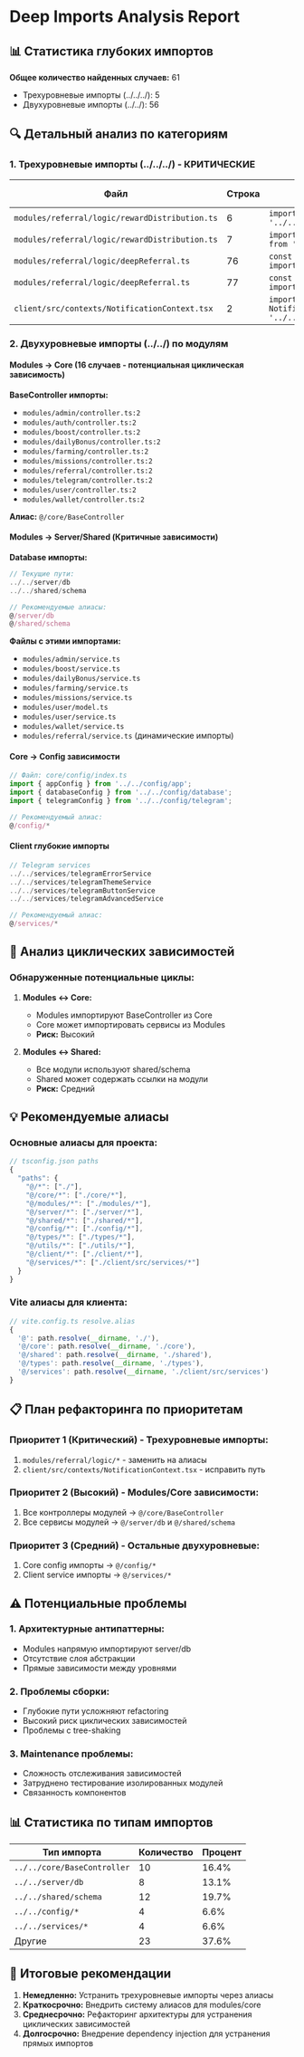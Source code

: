 # Deep Imports Analysis Report

## 📊 Статистика глубоких импортов

**Общее количество найденных случаев:** 61
- Трехуровневые импорты (../../../): 5
- Двухуровневые импорты (../../): 56

## 🔍 Детальный анализ по категориям

### 1. Трехуровневые импорты (../../../) - КРИТИЧЕСКИЕ

| Файл | Строка | Импорт | Алиас рекомендация |
|------|--------|--------|-------------------|
| `modules/referral/logic/rewardDistribution.ts` | 6 | `import { db } from '../../../server/db'` | `@/server/db` |
| `modules/referral/logic/rewardDistribution.ts` | 7 | `import { users, transactions } from '../../../shared/schema'` | `@/shared/schema` |
| `modules/referral/logic/deepReferral.ts` | 76 | `const { db } = await import('../../../server/db')` | `@/server/db` |
| `modules/referral/logic/deepReferral.ts` | 77 | `const { users } = await import('../../../shared/schema')` | `@/shared/schema` |
| `client/src/contexts/NotificationContext.tsx` | 2 | `import { Notification, NotificationOptions } from '../../../types/notification'` | `@/types/notification` |

### 2. Двухуровневые импорты (../../) по модулям

#### Modules -> Core (16 случаев - потенциальная циклическая зависимость)

**BaseController импорты:**
- `modules/admin/controller.ts:2`
- `modules/auth/controller.ts:2` 
- `modules/boost/controller.ts:2`
- `modules/dailyBonus/controller.ts:2`
- `modules/farming/controller.ts:2`
- `modules/missions/controller.ts:2`
- `modules/referral/controller.ts:2`
- `modules/telegram/controller.ts:2`
- `modules/user/controller.ts:2`
- `modules/wallet/controller.ts:2`

**Алиас:** `@/core/BaseController`

#### Modules -> Server/Shared (Критичные зависимости)

**Database импорты:**
```typescript
// Текущие пути:
../../server/db
../../shared/schema

// Рекомендуемые алиасы:
@/server/db
@/shared/schema
```

**Файлы с этими импортами:**
- `modules/admin/service.ts`
- `modules/boost/service.ts` 
- `modules/dailyBonus/service.ts`
- `modules/farming/service.ts`
- `modules/missions/service.ts`
- `modules/user/model.ts`
- `modules/user/service.ts`
- `modules/wallet/service.ts`
- `modules/referral/service.ts` (динамические импорты)

#### Core -> Config зависимости

```typescript
// Файл: core/config/index.ts
import { appConfig } from '../../config/app';
import { databaseConfig } from '../../config/database'; 
import { telegramConfig } from '../../config/telegram';

// Рекомендуемый алиас:
@/config/*
```

#### Client глубокие импорты

```typescript
// Telegram services
../../services/telegramErrorService
../../services/telegramThemeService
../../services/telegramButtonService
../../services/telegramAdvancedService

// Рекомендуемый алиас:
@/services/*
```

## 🔄 Анализ циклических зависимостей

### Обнаруженные потенциальные циклы:

1. **Modules ↔ Core:**
   - Modules импортируют BaseController из Core
   - Core может импортировать сервисы из Modules
   - **Риск:** Высокий

2. **Modules ↔ Shared:**
   - Все модули используют shared/schema
   - Shared может содержать ссылки на модули
   - **Риск:** Средний

## 💡 Рекомендуемые алиасы

### Основные алиасы для проекта:

```typescript
// tsconfig.json paths
{
  "paths": {
    "@/*": ["./"],
    "@/core/*": ["./core/*"],
    "@/modules/*": ["./modules/*"],
    "@/server/*": ["./server/*"],
    "@/shared/*": ["./shared/*"],
    "@/config/*": ["./config/*"],
    "@/types/*": ["./types/*"],
    "@/utils/*": ["./utils/*"],
    "@/client/*": ["./client/*"],
    "@/services/*": ["./client/src/services/*"]
  }
}
```

### Vite алиасы для клиента:

```typescript
// vite.config.ts resolve.alias
{
  '@': path.resolve(__dirname, './'),
  '@/core': path.resolve(__dirname, './core'),
  '@/shared': path.resolve(__dirname, './shared'),
  '@/types': path.resolve(__dirname, './types'),
  '@/services': path.resolve(__dirname, './client/src/services')
}
```

## 📋 План рефакторинга по приоритетам

### Приоритет 1 (Критический) - Трехуровневые импорты:
1. `modules/referral/logic/*` - заменить на алиасы
2. `client/src/contexts/NotificationContext.tsx` - исправить путь

### Приоритет 2 (Высокий) - Modules/Core зависимости:
1. Все контроллеры модулей → `@/core/BaseController`
2. Все сервисы модулей → `@/server/db` и `@/shared/schema`

### Приоритет 3 (Средний) - Остальные двухуровневые:
1. Core config импорты → `@/config/*`
2. Client service импорты → `@/services/*`

## ⚠️ Потенциальные проблемы

### 1. Архитектурные антипаттерны:
- Modules напрямую импортируют server/db
- Отсутствие слоя абстракции
- Прямые зависимости между уровнями

### 2. Проблемы сборки:
- Глубокие пути усложняют refactoring
- Высокий риск циклических зависимостей
- Проблемы с tree-shaking

### 3. Maintenance проблемы:
- Сложность отслеживания зависимостей
- Затруднено тестирование изолированных модулей
- Связанность компонентов

## 📊 Статистика по типам импортов

| Тип импорта | Количество | Процент |
|-------------|------------|---------|
| `../../core/BaseController` | 10 | 16.4% |
| `../../server/db` | 8 | 13.1% |
| `../../shared/schema` | 12 | 19.7% |
| `../../config/*` | 4 | 6.6% |
| `../../services/*` | 4 | 6.6% |
| Другие | 23 | 37.6% |

## 🎯 Итоговые рекомендации

1. **Немедленно:** Устранить трехуровневые импорты через алиасы
2. **Краткосрочно:** Внедрить систему алиасов для modules/core
3. **Среднесрочно:** Рефакторинг архитектуры для устранения циклических зависимостей
4. **Долгосрочно:** Внедрение dependency injection для устранения прямых импортов